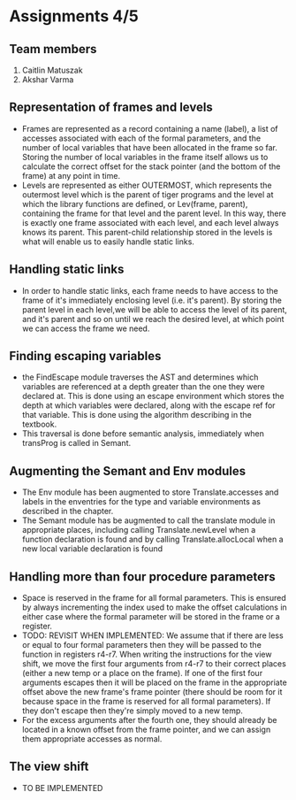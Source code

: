 # Assignments 4/5
## Team members
1. Caitlin Matuszak
2. Akshar Varma

## Representation of frames and levels
* Frames are represented as a record containing a name (label), a list of accesses associated with each of the formal parameters, and the number of local variables that have been allocated in the frame so far. Storing the number of local variables in the frame itself allows us to calculate the correct offset for the stack pointer (and the bottom of the frame) at any point in time.
* Levels are represented as either OUTERMOST, which represents the outermost level which is the parent of tiger programs and the level at which the library functions are defined, or Lev(frame, parent), containing the frame for that level and the parent level. In this way, there is exactly one frame associated with each level, and each level always knows its parent. This parent-child relationship stored in the levels is what will enable us to easily handle static links.

## Handling static links
* In order to handle static links, each frame needs to have access to the frame of it's immediately enclosing level (i.e. it's parent). By storing the parent level in each level,we will be able to access the level of its parent, and it's parent and so on until we reach the desired level, at which point we can access the frame we need.

## Finding escaping variables
* the FindEscape module traverses the AST and determines which variables are referenced at a depth greater than the one they were declared at. This is done using an escape environment which stores the depth at which variables were declared, along with the escape ref for that variable. This is done using the algorithm describing in the textbook.
* This traversal is done before semantic analysis, immediately when transProg is called in Semant.

## Augmenting the Semant and Env modules
* The Env module has been augmented to store Translate.accesses and labels in the enventries for the type and variable environments as described in the chapter.
* The Semant module has be augmented to call the translate module in appropriate places, including calling Translate.newLevel when a function declaration is found and by calling Translate.allocLocal when a new local variable declaration is found

## Handling more than four procedure parameters
* Space is reserved in the frame for all formal parameters. This is ensured by always incrementing the index used to make the offset calculations in either case where the formal parameter will be stored in the frame or a register.
* TODO: REVISIT WHEN IMPLEMENTED: We assume that if there are less or equal to four formal parameters then they will be passed to the function in registers r4-r7. When writing the instructions for the view shift, we move the first four arguments from r4-r7 to their correct places (either a new temp or a place on the frame). If one of the first four arguments escapes then it will be placed on the frame in the appropriate offset above the new frame's frame pointer (there should be room for it because space in the frame is reserved for all formal parameters). If they don't escape then they're simply moved to a new temp.
* For the excess arguments after the fourth one, they should already be located in a known offset from the frame pointer, and we can assign them appropriate accesses as normal.

## The view shift
* TO BE IMPLEMENTED
